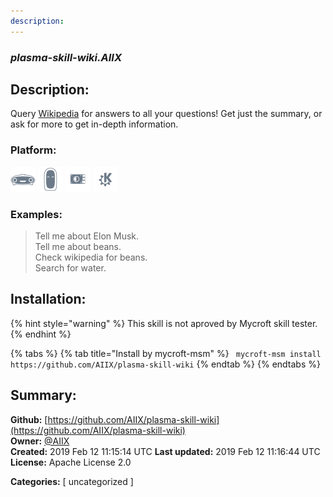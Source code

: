 ```yaml
---
description: 
---
```


### _plasma-skill-wiki.AIIX_  
## Description:  
Query [Wikipedia](https://www.wikipedia.org) for answers to all your questions!  Get just the
summary, or ask for more to get in-depth information.  
  
  
### Platform:  
 ![Mark I](../.gitbook/assets/mark-1-icon.png)  ![Mark II](../.gitbook/assets/mark-2-icon.png)  ![Picroft](../.gitbook/assets/picroft-icon.png)  ![plasmoid](../.gitbook/assets/kde.png)   
### Examples:  
> Tell me about Elon Musk.  
> Tell me about beans.  
> Check wikipedia for beans.  
> Search for water.  
  
## Installation:  
{% hint style="warning" %}
This skill is not aproved by Mycroft skill tester.
{% endhint %}
    
{% tabs %}
{% tab title="Install by mycroft-msm" %}
``` mycroft-msm install https://github.com/AIIX/plasma-skill-wiki```
{% endtab %}
  {% endtabs %}
    
## Summary:  
**Github:** [https://github.com/AIIX/plasma-skill-wiki](https://github.com/AIIX/plasma-skill-wiki)  
**Owner:** [@AIIX](https://github.com/AIIX)  
**Created:** 2019 Feb 12 11:15:14 UTC  **Last updated:** 2019 Feb 12 11:16:44 UTC  
**License:** Apache License 2.0  
  
**Categories:** [ uncategorized ]   
